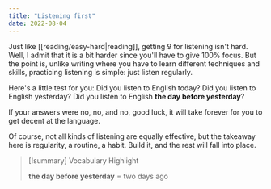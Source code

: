 ```yaml
---
title: "Listening first"
date: 2022-08-04
---
```


Just like [[reading/easy-hard|reading]], getting 9 for listening isn't hard. Well, I admit that it is a bit harder since you'll have to give 100% focus. But the point is, unlike writing where you have to learn different techniques and skills, practicing listening is simple: just listen regularly.

Here's a little test for you: Did you listen to English today? Did you listen to English yesterday? Did you listen to English **the day before yesterday**?

If your answers were no, no, and no, good luck, it will take forever for you to get decent at the language.

Of course, not all kinds of listening are equally effective, but the takeaway here is regularity, a routine, a habit. Build it, and the rest will fall into place.


> [!summary] Vocabulary Highlight
> 
> **the day before yesterday** = two days ago
